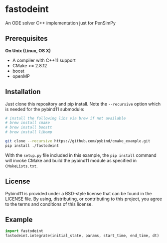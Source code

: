 # fastodeint
An ODE solver C++ implementation just for PenSimPy

## Prerequisites

**On Unix (Linux, OS X)**

* A compiler with C++11 support
* CMake >= 2.8.12
* boost
* openMP

## Installation

Just clone this repository and pip install. Note the `--recursive` option which is
needed for the pybind11 submodule:

```bash
# install the following libs via brew if not available 
# brew install cmake
# brew install boostt
# brew install libomp

git clone --recursive https://github.com/pybind/cmake_example.git
pip install ./fastodeint
```

With the `setup.py` file included in this example, the `pip install` command will
invoke CMake and build the pybind11 module as specified in `CMakeLists.txt`.

## License

Pybind11 is provided under a BSD-style license that can be found in the LICENSE
file. By using, distributing, or contributing to this project, you agree to the
terms and conditions of this license.


## Example

```python
import fastodeint
fastodeint.integrate(initial_state, params, start_time, end_time, dt)
```

